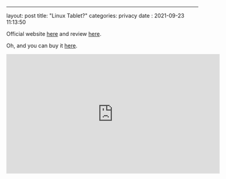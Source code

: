 ---
layout: post
title: "Linux Tablet?" 
categories: privacy
date : 2021-09-23 11:13:50


Official website [here](https://en.jingos.com/) and review [here](https://itsfoss.com/jingpad-a1-review/). 

Oh, and you can buy it [here](https://www.indiegogo.com/projects/jingpad-world-s-first-consumer-level-linux-tablet#/). 

<iframe width="560" height="315" src="https://www.youtube.com/embed/rZugAfhWkPA" title="YouTube video player" frameborder="0" allow="accelerometer; autoplay; clipboard-write; encrypted-media; gyroscope; picture-in-picture" allowfullscreen></iframe>
